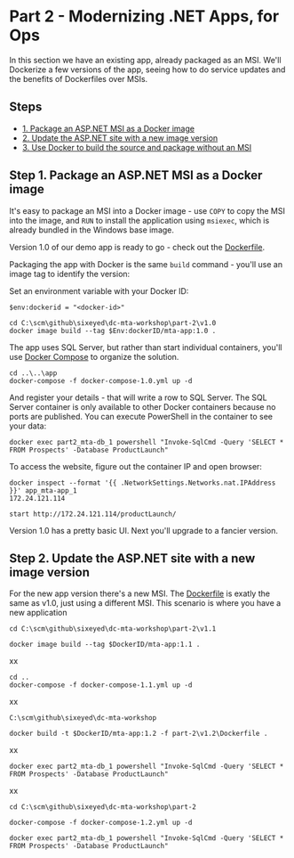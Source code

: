 # Part 2 - Modernizing .NET Apps, for Ops

In this section we have an existing app, already packaged as an MSI. We'll Dockerize a few versions of the app, seeing how to do service updates and the benefits of Dockerfiles over MSIs.

## Steps

* [1. Package an ASP.NET MSI as a Docker image](#1)
* [2. Update the ASP.NET site with a new image version](#2)
* [3. Use Docker to build the source and package without an MSI](#3)

## <a name="1"></a>Step 1. Package an ASP.NET MSI as a Docker image

It's easy to package an MSI into a Docker image - use `COPY` to copy the MSI into the image, and `RUN` to install the application using `msiexec`, which is already bundled in the Windows base image.

Version 1.0 of our demo app is ready to go - check out the [Dockerfile](part-2/v1.0/Dockerfile). 

Packaging the app with Docker is the same `build` command - you'll use an image tag to identify the version:

Set an environment variable with your Docker ID:

```
$env:dockerid = "<docker-id>"
```

```
cd C:\scm\github\sixeyed\dc-mta-workshop\part-2\v1.0
docker image build --tag $Env:dockerID/mta-app:1.0 .
```

The app uses SQL Server, but rather than start individual containers, you'll use [Docker Compose]() to organize the solution.

```
cd ..\..\app
docker-compose -f docker-compose-1.0.yml up -d
```

And register your details - that will write a row to SQL Server. The SQL Server container is only available to other Docker containers because no ports are published. You can execute PowerShell in the container to see your data:

```
docker exec part2_mta-db_1 powershell "Invoke-SqlCmd -Query 'SELECT * FROM Prospects' -Database ProductLaunch"
```

To access the website, figure out the container IP and open browser:

```
docker inspect --format '{{ .NetworkSettings.Networks.nat.IPAddress }}' app_mta-app_1
172.24.121.114

start http://172.24.121.114/productLaunch/
```

Version 1.0 has a pretty basic UI. Next you'll upgrade to a fancier version.

## <a name="2"></a>Step 2. Update the ASP.NET site with a new image version

For the new app version there's a new MSI. The [Dockerfile](part-2/v1.1/Dockerfile) is exatly the same as v1.0, just using a different MSI. This scenario is where you have a new application 

```
cd C:\scm\github\sixeyed\dc-mta-workshop\part-2\v1.1

docker image build --tag $DockerID/mta-app:1.1 .
```
xx

```
cd ..
docker-compose -f docker-compose-1.1.yml up -d
```

xx

```
C:\scm\github\sixeyed\dc-mta-workshop

docker build -t $DockerID/mta-app:1.2 -f part-2\v1.2\Dockerfile .
```

xx

```
docker exec part2_mta-db_1 powershell "Invoke-SqlCmd -Query 'SELECT * FROM Prospects' -Database ProductLaunch"
```

xx

```
cd C:\scm\github\sixeyed\dc-mta-workshop\part-2

docker-compose -f docker-compose-1.2.yml up -d
```

```
docker exec part2_mta-db_1 powershell "Invoke-SqlCmd -Query 'SELECT * FROM Prospects' -Database ProductLaunch"
```
